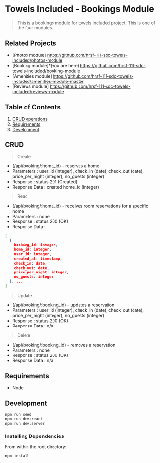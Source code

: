 # Towels Included - Bookings Module

> This is a bookings module for towels included project. This is one of the four modules.

## Related Projects

  - [Photos module] https://github.com/hrsf-111-sdc-towels-included/photos-module
  - [Booking module]*(you are here) https://github.com/hrsf-111-sdc-towels-included/booking-module
  - [Amenities module] https://github.com/hrsf-111-sdc-towels-included/amenities-module-master
  - [Reviews module] https://github.com/hrsf-111-sdc-towels-included/reviews-module

## Table of Contents

1. [CRUD operations](#CRUD)
2. [Requirements](#requirements)
3. [Development](#development)

## CRUD

> Create
- (/api/booking/:home_id) - reserves a home
- Parameters : user_id (integer), check_in (date), check_out (date), price_per_night (integer), no_guests (integer)
- Response : status 201 (Created)
- Response Data : created home_id (integer)

> Read
- (/api/booking/:home_id) - receives room reservations for a specific home
- Parameters : none
- Response : status 200 (OK)
- Response Data : 
```json
[
  {
    booking_id: integer,
    home_id: integer,
    user_id: integer,
    created_at: timestamp,
    check_in: date,
    check_out: date,
    price_per_night: integer,
    no_guests: integer
  }, ...
]
```

> Update
- (/api/booking/:booking_id) - updates a reservation
- Parameters : user_id (integer), check_in (date), check_out (date), price_per_night (integer), no_guests (integer)
- Response : status 200 (OK)
- Response Data : n/a

> Delete
- (/api/booking/:booking_id) - removes a reservation
- Parameters : none
- Response : status 200 (OK)
- Response Data : n/a

## Requirements

- Node

## Development

```sh
npm run seed
npm run dev:react
npm run dev:server
```

### Installing Dependencies

From within the root directory:

```sh
npm install
```
